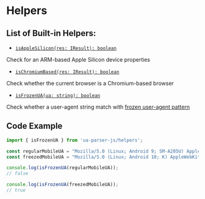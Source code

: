 # Helpers

## List of Built-in Helpers:

- [`isAppleSilicon(res: IResult): boolean`](/api/submodules/helpers/is-apple-silicon)

Check for an ARM-based Apple Silicon device properties

- [`isChromiumBased(res: IResult): boolean`](/api/submodules/helpers/is-chromium-based)

Check whether the current browser is a Chromium-based browser

- [`isFrozenUA(ua: string): boolean`](/api/submodules/helpers/is-frozen-ua)

Check whether a user-agent string match with [frozen user-agent pattern](https://www.chromium.org/updates/ua-reduction/)

## Code Example

```js
import { isFrozenUA } from 'ua-parser-js/helpers';

const regularMobileUA = "Mozilla/5.0 (Linux; Android 9; SM-A205U) AppleWebKit/537.36 (KHTML, like Gecko) Chrome/93.0.1234.56 Mobile Safari/537.36";
const freezedMobileUA = "Mozilla/5.0 (Linux; Android 10; K) AppleWebKit/537.36 (KHTML, like Gecko) Chrome/93.0.0.0 Mobile Safari/537.36";

console.log(isFrozenUA(regularMobileUA));
// false

console.log(isFrozenUA(freezedMobileUA));
// true
```